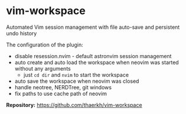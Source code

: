 # vim-workspace

Automated Vim session management with file auto-save and persistent undo history 

The configuration of the plugin:

- disable resession.nvim - default astronvim session management
- auto create and auto load the workspace when neovim was started without any arguments
   - just `cd dir` and `nvim` to start the workspace
- auto save the workspace when neovim was closed
- handle neotree, NERDTree, git windows
- fix paths to use cache path of neovim

**Repository:** <https://github.com/thaerkh/vim-workspace>

<!-- vim: set ft=markdown: -->